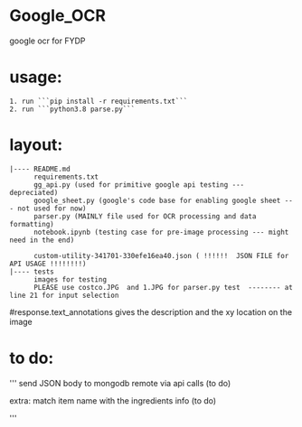 # Google_OCR
google ocr for FYDP

# usage:
    1. run ```pip install -r requirements.txt```
    2. run ```python3.8 parse.py```

# layout:
    |---- README.md
          requirements.txt
          gg_api.py (used for primitive google api testing --- depreciated)
          google_sheet.py (google's code base for enabling google sheet --- not used for now)
          parser.py (MAINLY file used for OCR processing and data formatting)
          notebook.ipynb (testing case for pre-image processing --- might need in the end)

          custom-utility-341701-330efe16ea40.json ( !!!!!!  JSON FILE for API USAGE !!!!!!!!)
    |---- tests
          images for testing 
          PLEASE use costco.JPG  and 1.JPG for parser.py test  -------- at line 21 for input selection


#response.text_annotations gives the description and the xy location on the image
# to do:
'''
   send JSON body to mongodb remote via api calls (to do)

   extra: match item name with the ingredients info (to do)
     
'''


